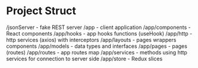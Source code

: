 # Project Struct

/jsonServer - fake REST server
/app - client application
/app/components - React components
/app/hooks - app hooks functions (useHook)
/app/http - http services (axios) with interceptors
/app/layouts - pages wrappers components
/app/models - data types and interfaces
/app/pages - pages (routes)
/app/routes - app routes map
/app/services - methods using http services for connection to server side
/app/store - Redux slices
